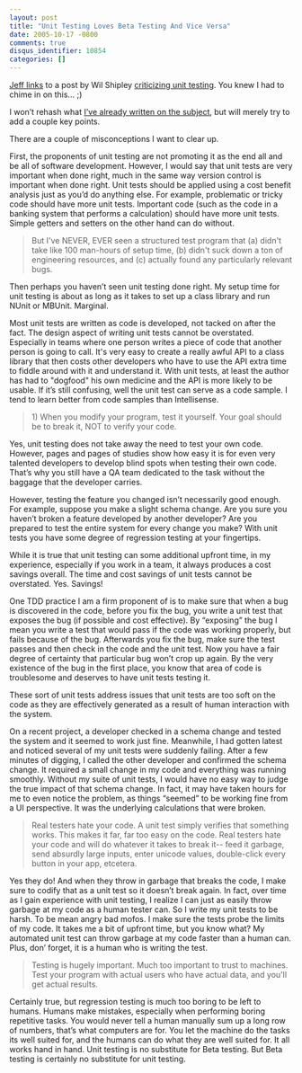 ```yaml
---
layout: post
title: "Unit Testing Loves Beta Testing And Vice Versa"
date: 2005-10-17 -0800
comments: true
disqus_identifier: 10854
categories: []
---
```

[Jeff links](http://www.codinghorror.com/blog/archives/000420.html) to a
post by Wil Shipley [criticizing unit
testing](http://wilshipley.com/blog/2005/09/unit-testing-is-teh-suck-urr.html).
You knew I had to chime in on this... ;)

I won’t rehash what [I’ve already written on the
subject](http://haacked.com/archive/2004/12/06/1704.aspx), but will
merely try to add a couple key points.

There are a couple of misconceptions I want to clear up.

First, the proponents of unit testing are not promoting it as the end
all and be all of software development. However, I would say that unit
tests are very important when done right, much in the same way version
control is important when done right. Unit tests should be applied using
a cost benefit analysis just as you’d do anything else. For example,
problematic or tricky code should have more unit tests. Important code
(such as the code in a banking system that performs a calculation)
should have more unit tests. Simple getters and setters on the other
hand can do without.

> But I've NEVER, EVER seen a structured test program that (a) didn't
> take like 100 man-hours of setup time, (b) didn't suck down a ton of
> engineering resources, and (c) actually found any particularly
> relevant bugs.

Then perhaps you haven’t seen unit testing done right. My setup time for
unit testing is about as long as it takes to set up a class library and
run NUnit or MBUnit. Marginal.

Most unit tests are written as code is developed, not tacked on after
the fact. The design aspect of writing unit tests cannot be overstated.
Especially in teams where one person writes a piece of code that another
person is going to call. It's very easy to create a really awful API to
a class library that then costs other developers who have to use the API
extra time to fiddle around with it and understand it. With unit tests,
at least the author has had to "dogfood" his own medicine and the API is
more likely to be usable. If it’s still confusing, well the unit test
can serve as a code sample. I tend to learn better from code samples
than Intellisense.

> ​1) When you modify your program, test it yourself. Your goal should
> be to break it, NOT to verify your code.

Yes, unit testing does not take away the need to test your own code.
However, pages and pages of studies show how easy it is for even very
talented developers to develop blind spots when testing their own code.
That’s why you still have a QA team dedicated to the task without the
baggage that the developer carries.

However, testing the feature you changed isn’t necessarily good enough.
For example, suppose you make a slight schema change. Are you sure you
haven’t broken a feature developed by another developer? Are you
prepared to test the entire system for every change you make? With unit
tests you have some degree of regression testing at your fingertips.

While it is true that unit testing can some additional upfront time, in
my experience, especially if you work in a team, it always produces a
cost savings overall. The time and cost savings of unit tests cannot be
overstated. Yes. Savings!

One TDD practice I am a firm proponent of is to make sure that when a
bug is discovered in the code, before you fix the bug, you write a unit
test that exposes the bug (if possible and cost effective). By
“exposing” the bug I mean you write a test that would pass if the code
was working properly, but fails because of the bug. Afterwards you fix
the bug, make sure the test passes and then check in the code and the
unit test. Now you have a fair degree of certainty that particular bug
won’t crop up again. By the very existence of the bug in the first
place, you know that area of code is troublesome and deserves to have
unit tests testing it.

These sort of unit tests address issues that unit tests are too soft on
the code as they are effectively generated as a result of human
interaction with the system.

On a recent project, a developer checked in a schema change and tested
the system and it seemed to work just fine. Meanwhile, I had gotten
latest and noticed several of my unit tests were suddenly failing. After
a few minutes of digging, I called the other developer and confirmed the
schema change. It required a small change in my code and everything was
running smoothly. Without my suite of unit tests, I would have no easy
way to judge the true impact of that schema change. In fact, it may have
taken hours for me to even notice the problem, as things “seemed” to be
working fine from a UI perspective. It was the underlying calculations
that were broken.

> Real testers hate your code. A unit test simply verifies that
> something works. This makes it far, far too easy on the code. Real
> testers hate your code and will do whatever it takes to break it--
> feed it garbage, send absurdly large inputs, enter unicode values,
> double-click every button in your app, etcetera.

Yes they do! And when they throw in garbage that breaks the code, I make
sure to codify that as a unit test so it doesn’t break again. In fact,
over time as I gain experience with unit testing, I realize I can just
as easily throw garbage at my code as a human tester can. So I write my
unit tests to be harsh. To be mean angry bad mofos. I make sure the
tests probe the limits of my code. It takes me a bit of upfront time,
but you know what? My automated unit test can throw garbage at my code
faster than a human can. Plus, don’ forget, it is a human who is writing
the test.

> Testing is hugely important. Much too important to trust to machines.
> Test your program with actual users who have actual data, and you'll
> get actual results.

Certainly true, but regression testing is much too boring to be left to
humans. Humans make mistakes, especially when performing boring
repetitive tasks. You would never tell a human manually sum up a long
row of numbers, that’s what computers are for. You let the machine do
the tasks its well suited for, and the humans can do what they are well
suited for. It all works hand in hand. Unit testing is no substitute for
Beta testing. But Beta testing is certainly no substitute for unit
testing.

